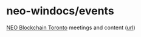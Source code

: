 # neo-windocs/events

[NEO Blockchain Toronto](https://www.meetup.com/NEO-Blockchain-Toronto/) meetings and content ([url](https://github.com/mwherman2000/neo-windocs/events))
